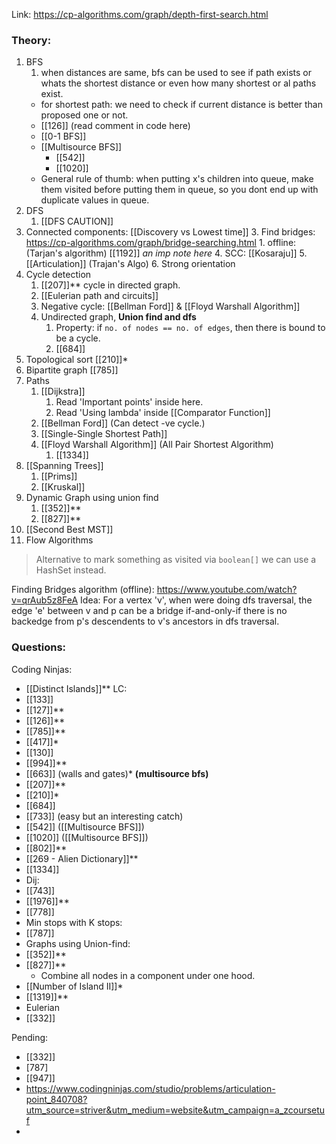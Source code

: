 Link: https://cp-algorithms.com/graph/depth-first-search.html
### Theory:
1. BFS
	1. when distances are same, bfs can be used to see if path exists or whats the shortest distance or even how many shortest or al paths exist.
	- for shortest path: we need to check if current distance is better than proposed one or not.
	- [[126]] (read comment in code here)
	- [[0-1 BFS]]
	- [[Multisource BFS]]
		- [[542]]
		- [[1020]]
	- General rule of thumb: when putting x's children into queue, make them visited before putting them in queue, so you dont end up with duplicate values in queue.
1. DFS
	1. [[DFS CAUTION]]
2. Connected components: [[Discovery vs Lowest time]]
	3. Find bridges: https://cp-algorithms.com/graph/bridge-searching.html
		1. offline: (Tarjan's algorithm) [[1192]] *an imp note here*
	4. SCC: [[Kosaraju]]
	5. [[Articulation]] (Trajan's Algo)
	6. Strong orientation
3. Cycle detection
	1. [[207]]** cycle in directed graph.
	2. [[Eulerian path and circuits]]
	3. Negative cycle: [[Bellman Ford]] & [[Floyd Warshall Algorithm]]
	4. Undirected graph, **Union find and dfs**
		1. Property: if `no. of nodes == no. of edges`, then there is bound to be a cycle. 
		2. [[684]]
4. Topological sort [[210]]*
5. Bipartite graph [[785]]
6. Paths
	1. [[Dijkstra]] 
		1. Read 'Important points' inside here.
		2. Read 'Using lambda' inside [[Comparator Function]]
	2. [[Bellman Ford]] (Can detect -ve cycle.)
	3. [[Single-Single Shortest Path]]
	4. [[Floyd Warshall Algorithm]] (All Pair Shortest Algorithm)
		1. [[1334]]
7. [[Spanning Trees]]
	1. [[Prims]]
	2. [[Kruskal]]
8. Dynamic Graph using union find
	1. [[352]]**
	2. [[827]]**
9. [[Second Best MST]]
10. Flow Algorithms

> Alternative to mark something as visited via `boolean[]` we can use a HashSet instead. 


Finding Bridges algorithm (offline): https://www.youtube.com/watch?v=qrAub5z8FeA
Idea: For a vertex 'v', when were doing dfs traversal, the edge 'e' between v and p  can be a bridge if-and-only-if there is no backedge from p's descendents to v's ancestors in dfs traversal. 
### Questions:
Coding Ninjas:
- [[Distinct Islands]]**
LC:
- [[133]]
- [[127]]**
- [[126]]**
- [[785]]**
- [[417]]*
- [[130]]
- [[994]]**
- [[663]] (walls and gates)* **(multisource bfs)**
- [[207]]**
- [[210]]*
- [[684]]
- [[733]] (easy but an interesting catch)
- [[542]] ([[Multisource BFS]])
- [[1020]] ([[Multisource BFS]])
- [[802]]**
- [[269 - Alien Dictionary]]**
- [[1334]]
- Dij:
- [[743]]
- [[1976]]**
- [[778]]
- Min stops with K stops:
- [[787]]
- Graphs using Union-find:
- [[352]]**
- [[827]]**
	- Combine all nodes in a component under one hood.
- [[Number of Island II]]*
- [[1319]]**
- Eulerian
- [[332]]

Pending:
- [[332]]
- [787]
- [[947]]
- https://www.codingninjas.com/studio/problems/articulation-point_840708?utm_source=striver&utm_medium=website&utm_campaign=a_zcoursetuf
- 

